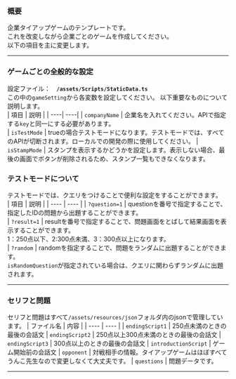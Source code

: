 ### 概要
企業タイアップゲームのテンプレートです。  
これを改変しながら企業ごとのゲームを作成してください。  
以下の項目を主に変更します。

***

### ゲームごとの全般的な設定
設定ファイル：　**`/assets/Scripts/StaticData.ts`**  
この中の`gameSetting`から各変数を設定してください。
以下重要なものについて説明します。  
| 項目 | 説明 |
| ----| ----|
| `companyName` | 企業名を入れてください。APIで指定する`key`と同一にする必要があります。  
| `isTestMode` | trueの場合テストモードになります。テストモードでは、すべてのAPIが切断されます。ローカルでの開発の際に使用してください。
| `isStampMode` | スタンプを表示するかどうかを設定します。表示しない場合、最後の画面でボタンが削除されるため、スタンプ一覧もできなくなります。

### テストモードについて 
テストモードでは、クエリをつけることで便利な設定をすることができます。  
| 項目 | 説明 |
| ---- | ---- |
| `?question=1` | questionを番号で指定することで、指定したIDの問題から出題することができます。  
| `?result=1` | resultを番号で指定することで、問題画面をとばして結果画面を表示することができます。<br>1：250点以下、2:300点未満、3：300点以上になります。  
| `?random` | randomを指定することで、問題をランダムに出題することができます。<br>`isRandomQuestion`が指定されている場合は、クエリに関わらずランダムに出題されます。  

***

### セリフと問題
セリフと問題はすべて`/assets/resources/json`フォルダ内のjsonで管理しています。
| ファイル名 | 内容 |
| ---- | ---- |
| `endingScript1` | 250点未満のときの最後の会話文
| `endingScript2` | 250点以上300点未満のときの最後の会話文
| `endingScript3` | 300点以上のときの最後の会話文
| `introductionScript` | ゲーム開始前の会話文
| `opponent` | 対戦相手の情報。タイアップゲームはほぼすべてうんこ先生なので変更しなくて大丈夫です。
| `questions` | 問題データです。

***

